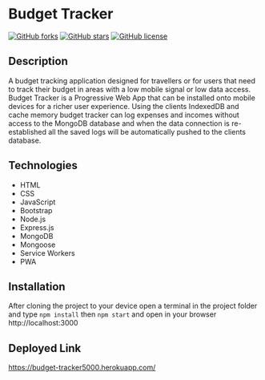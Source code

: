 # Budget Tracker

[![GitHub forks](https://img.shields.io/github/forks/Conanas/budget-tracker)](https://github.com/Conanas/budget-tracker/network) [![GitHub stars](https://img.shields.io/github/stars/Conanas/budget-tracker)](https://github.com/Conanas/budget-tracker/stargazers) [![GitHub license](https://img.shields.io/github/license/Conanas/budget-tracker)](https://github.com/Conanas/budget-tracker/blob/main/LICENSE)

## Description

A budget tracking application designed for travellers or for users that need to track their budget in areas with a low mobile signal or low data access. Budget Tracker is a Progressive Web App that can be installed onto mobile devices for a richer user experience. Using the clients IndexedDB and cache memory budget tracker can log expenses and incomes without access to the MongoDB database and when the data connection is re-established all the saved logs will be automatically pushed to the clients database.

## Technologies

- HTML
- CSS
- JavaScript
- Bootstrap
- Node.js
- Express.js
- MongoDB
- Mongoose
- Service Workers
- PWA

## Installation

After cloning the project to your device open a terminal in the project folder and type `npm install` then `npm start` and open in your browser http://localhost:3000

## Deployed Link

https://budget-tracker5000.herokuapp.com/

